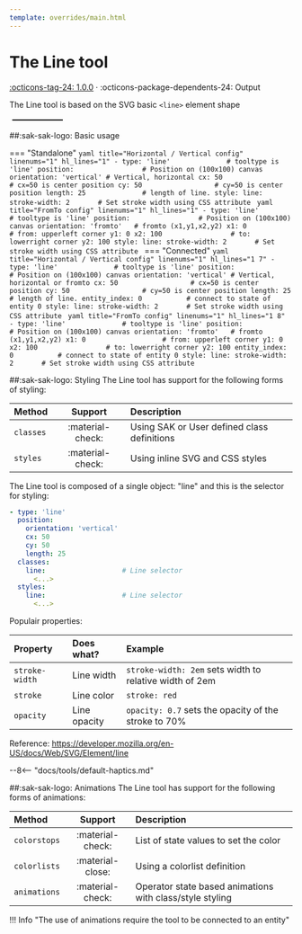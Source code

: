 ```yaml
---
template: overrides/main.html
---
```


[line-tool support]: https://github.com/amoebelabs/swiss-army-knife/releases/tag/1.0.0
# The Line tool
[:octicons-tag-24: 1.0.0][line-tool support] ·
:octicons-package-dependents-24: Output

The Line tool is based on the SVG basic `<line>` element shape

<svg viewBox="0 0 100 10" xmlns="http://www.w3.org/2000/svg" width="100px">
  <line x1="5" y1="5" x2="95" y2="5" stroke="black" stroke-width="2"/>
</svg>

##:sak-sak-logo: Basic usage

=== "Standalone"
    ```yaml title="Horizontal / Vertical config" linenums="1" hl_lines="1"
    - type: 'line'              # tooltype is 'line'
      position:                 # Position on (100x100) canvas
        orientation: 'vertical' # Vertical, horizontal
        cx: 50                  # cx=50 is center position
        cy: 50                  # cy=50 is center position
        length: 25              # length of line.
      style:
        line:
          stroke-width: 2       # Set stroke width using CSS attribute
    ```
    ```yaml title="FromTo config" linenums="1" hl_lines="1"
    - type: 'line'              # tooltype is 'line'
      position:                 # Position on (100x100) canvas
        orientation: 'fromto'   # fromto (x1,y1,x2,y2)
        x1: 0                   # from: upperleft corner
        y1: 0
        x2: 100                 # to: lowerright corner
        y2: 100
      style:
        line:
          stroke-width: 2       # Set stroke width using CSS attribute
    ```
=== "Connected"
    ```yaml title="Horizontal / Vertical config" linenums="1" hl_lines="1 7"
    - type: 'line'              # tooltype is 'line'
      position:                 # Position on (100x100) canvas
        orientation: 'vertical' # Vertical, horizontal or fromto
        cx: 50                  # cx=50 is center position
        cy: 50                  # cy=50 is center position
        length: 25              # length of line.
      entity_index: 0           # connect to state of entity 0
      style:
        line:
          stroke-width: 2       # Set stroke width using CSS attribute
    ```
    ```yaml title="FromTo config" linenums="1" hl_lines="1 8"
    - type: 'line'              # tooltype is 'line'
      position:                 # Position on (100x100) canvas
        orientation: 'fromto'   # fromto (x1,y1,x2,y2)
        x1: 0                   # from: upperleft corner
        y1: 0
        x2: 100                 # to: lowerright corner
        y2: 100
      entity_index: 0           # connect to state of entity 0
      style:
        line:
          stroke-width: 2       # Set stroke width using CSS attribute
    ```
   
##:sak-sak-logo: Styling
The Line tool has support for the following forms of styling:

| Method       | Support          | Description |
| :----------- | :--------------: | :-------------------- |
| `classes`    | :material-check: | Using SAK or User defined class definitions |
| `styles`     | :material-check: | Using inline SVG and CSS styles |


The Line tool is composed of a single object: "line" and this is the selector for styling:
```yaml linenums="1" hl_lines="8 11"
- type: 'line'
  position:
    orientation: 'vertical'
    cx: 50
    cy: 50
    length: 25
  classes:
    line:                   # Line selector
      <...>
  styles:
    line:                   # Line selector
      <...>
```

Populair properties:

| Property      | Does what?         | Example                                                 |
| :------------- | :----------------- | :------------------------------------------------------ |
| `stroke-width` | Line width         | `stroke-width: 2em` sets width to relative width of 2em |
| `stroke`       | Line color         | `stroke: red`                                           |
| `opacity`      | Line opacity       | `opacity: 0.7` sets the opacity of the stroke to 70%    |

Reference: https://developer.mozilla.org/en-US/docs/Web/SVG/Element/line

--8<-- "docs/tools/default-haptics.md"

##:sak-sak-logo: Animations
The Line tool has support for the following forms of animations:

| Method       | Support          | Description            |
| :----------- | :--------------: | :-------------------- |
| `colorstops` | :material-check: | List of state values to set the color |
| `colorlists` | :material-close: | Using a colorlist definition |
| `animations` | :material-check: | Operator state based animations with class/style styling |


!!! Info "The use of animations require the tool to be connected to an entity"


